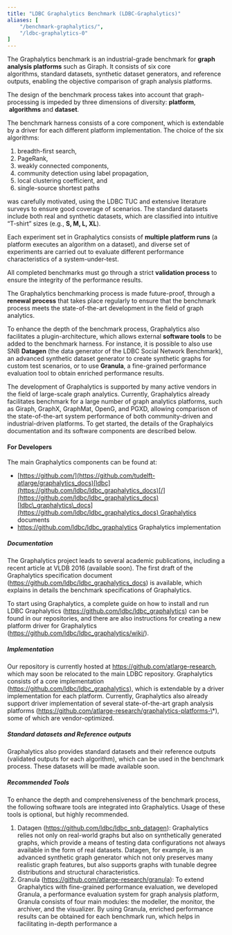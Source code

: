 ```yaml
---
title: "LDBC Graphalytics Benchmark (LDBC-Graphalytics)"
aliases: [
    "/benchmark-graphalytics/",
    "/ldbc-graphalytics-0"
]
---
```


The Graphalytics benchmark is an industrial-grade benchmark for **graph
analysis platforms** such as Giraph. It consists of six core
algorithms, standard datasets, synthetic dataset generators,
and reference outputs, enabling the objective comparison of graph
analysis platforms. 

The design of the benchmark process takes into account that
graph-processing is impeded by three dimensions of
diversity: **platform**,  **algorithms** and **dataset**. 

The benchmark harness consists of a core component, which is extendable
by a driver for each different platform implementation. The choice of
the six algorithms:

1.  breadth-first search,
2.  PageRank,
3.  weakly connected components,
4.  community detection using label propagation,
5.  local clustering coefficient, and
6.  single-source shortest paths

was carefully motivated, using the LDBC TUC and extensive literature
surveys to ensure good coverage of scenarios. The standard datasets
include both real and synthetic datasets, which are classified into
intuitive “T-shirt” sizes (e.g., **S, M, L, XL**).

Each experiment set in Graphalytics consists of **multiple platform
runs** (a platform executes an algorithm on a dataset), and diverse set
of experiments are carried out to evaluate different performance
characteristics of a system-under-test.

All completed benchmarks must go through a strict **validation process**
to ensure the integrity of the performance results.

The Graphalytics benchmarking process is made future-proof, through a
**renewal process** that takes place regularly to ensure that the
benchmark process meets the state-of-the-art development in the field of
graph analytics.

To enhance the depth of the benchmark process, Graphalytics also
facilitates a plugin-architecture, which allows external **software
tools** to be added to the benchmark harness. For instance, it is
possible to also use SNB **Datagen** (the data generator of the LDBC
Social Network Benchmark), an advanced synthetic dataset generator to
create synthetic graphs for custom test scenarios, or to use
**Granula**, a fine-grained performance evaluation tool to obtain
enriched performance results.

The development of Graphalytics is supported by many active vendors in
the field of large-scale graph analytics. Currently, Graphalytics
already facilitates benchmark for a large number of graph analytics
platforms, such as Giraph, GraphX, GraphMat, OpenG, and PGXD, allowing
comparison of the state-of-the-art system performance of both
community-driven and industrial-driven platforms. To get started, the
details of the Graphalyics documentation and its software components are
described below.

#### For Developers

The main Graphalytics components can be found at:

-   [​](github.com/ldbc/ldbc_graphalytics_docs)[https://github.com/](https://github.com/tudelft-atlarge/graphalytics_docs)[ldbc](https://github.com/ldbc/ldbc_graphalytics_docs)[/](https://github.com/ldbc/ldbc_graphalytics_docs)[ldbc\_graphalytics\_docs](https://github.com/ldbc/ldbc_graphalytics_docs) Graphalytics
    documents
-   <https://github.com/ldbc/ldbc_graphalytics> Graphalytics
    implementation

##### **Documentation**

The Graphalytics project leads to several academic publications,
including a recent article at VLDB 2016 (available soon). The first
draft of the Graphalytics specification document
(<https://github.com/ldbc/ldbc_graphalytics_docs>) is available, which
explains in details the benchmark specifications of Graphalytics.

To start using Graphalytics, a complete guide on how to install and run
LDBC Graphalytics (<https://github.com/ldbc/ldbc_graphalytics>) can be
found in our repositories, and there are also instructions for creating
a new platform driver for Graphalytics
(<https://github.com/ldbc/ldbc_graphalytics/wiki/>).

##### **Implementation**

Our repository is currently hosted
at <https://github.com/atlarge-research>, which may soon be relocated to
the main LDBC repository. Graphalytics consists of a core implementation
(<https://github.com/ldbc/ldbc_graphalytics>), which is extendable by a
driver implementation for each platform. Currently, Graphalytics also
already support driver implementation of several state-of-the-art graph
analysis platforms
(https://github.com/atlarge-research/​graphalytics-platforms-\*), some
of which are vendor-optimized.

##### **Standard datasets and Reference outputs**

Graphalytics also provides standard datasets and their reference outputs
(validated outputs for each algorithm), which can be used in the
benchmark process. These datasets will be made available soon.

##### **Recommended Tools**

To enhance the depth and comprehensiveness of the benchmark process, the
following software tools are integrated into Graphalytics. Usage of
these tools is optional, but highly recommended.

1.  Datagen (<https://github.com/ldbc/ldbc_snb_datagen>): Graphalytics
    relies not only on real-world graphs but also on synthetically
    generated graphs, which provide a means of testing data
    configurations not always available in the form of real datasets.
    Datagen, for example, is an advanced synthetic graph generator which
    not only preserves many realistic graph features, but also supports
    graphs with tunable degree distributions and structural
    characteristics.
2.  Granula (<https://github.com/atlarge-research/granula>): To extend
    Graphalytics with fine-grained performance evaluation, we developed
    Granula, a performance evaluation system for graph analysis
    platform, Granula consists of four main modules: the modeller, the
    monitor, the archiver, and the visualizer. By using Granula,
    enriched performance results can be obtained for each benchmark run,
    which helps in facilitating in-depth performance a
